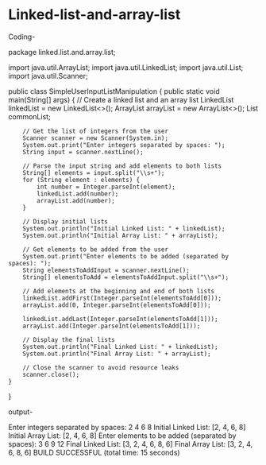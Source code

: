 # Linked-list-and-array-list


Coding-


package linked.list.and.array.list;

import java.util.ArrayList;
import java.util.LinkedList;
import java.util.List;
import java.util.Scanner;

public class SimpleUserInputListManipulation {
    public static void main(String[] args) {
        // Create a linked list and an array list
        LinkedList<Integer> linkedList = new LinkedList<>();
        ArrayList<Integer> arrayList = new ArrayList<>();
        List<Integer> commonList;

        // Get the list of integers from the user
        Scanner scanner = new Scanner(System.in);
        System.out.print("Enter integers separated by spaces: ");
        String input = scanner.nextLine();

        // Parse the input string and add elements to both lists
        String[] elements = input.split("\\s+");
        for (String element : elements) {
            int number = Integer.parseInt(element);
            linkedList.add(number);
            arrayList.add(number);
        }

        // Display initial lists
        System.out.println("Initial Linked List: " + linkedList);
        System.out.println("Initial Array List: " + arrayList);

        // Get elements to be added from the user
        System.out.print("Enter elements to be added (separated by spaces): ");
        String elementsToAddInput = scanner.nextLine();
        String[] elementsToAdd = elementsToAddInput.split("\\s+");

        // Add elements at the beginning and end of both lists
        linkedList.addFirst(Integer.parseInt(elementsToAdd[0]));
        arrayList.add(0, Integer.parseInt(elementsToAdd[0]));

        linkedList.addLast(Integer.parseInt(elementsToAdd[1]));
        arrayList.add(Integer.parseInt(elementsToAdd[1]));

        // Display the final lists
        System.out.println("Final Linked List: " + linkedList);
        System.out.println("Final Array List: " + arrayList);

        // Close the scanner to avoid resource leaks
        scanner.close();
    }
}

output-

Enter integers separated by spaces: 2 4 6 8 
Initial Linked List: [2, 4, 6, 8]
Initial Array List: [2, 4, 6, 8]
Enter elements to be added (separated by spaces): 3 6 9 12
Final Linked List: [3, 2, 4, 6, 8, 6]
Final Array List: [3, 2, 4, 6, 8, 6]
BUILD SUCCESSFUL (total time: 15 seconds)
